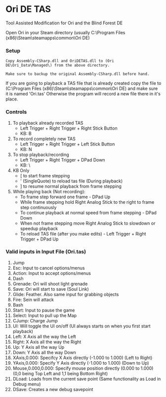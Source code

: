 # Ori DE TAS
Tool Assisted Modification for Ori and the Blind Forest DE

Open Ori in your Steam directory (usually C:\Program Files (x86)\Steam\steamapps\common\Ori DE\)

### Setup
	Copy Assembly-CSharp.dll and OriDETAS.dll to (Ori DE\Ori_Data\Managed\) from the above directory.
	
	Make sure to backup the original Assembly-CSharp.dll before hand.

If you are going to playback a TAS file that is already created copy the file to (C:\Program Files (x86)\Steam\steamapps\common\Ori DE\) and make sure it is named 'Ori.tas'
Otherwise the program will record a new file there in it's place.

### Controls
1. To playback already recorded TAS
	* Left Trigger + Right Trigger + Right Stick Button
	* KB: B
2. To record completely new TAS
	* Left Trigger + Right Trigger + Left Stick Button
	* KB: N
3. To stop playback/recording
	* Left Trigger + Right Trigger + DPad Down
	* KB: \
4. KB Only
	* [ to start frame stepping
	* ' (SingleQuote) to reload tas file (During playback)
	* ] to resume normal playback from frame stepping
4. While playing back (Not recording):
	* To frame step forward one frame - DPad Up
	* While frame stepping hold Right Analog Stick to the right to frame step continuously
	* To continue playback at normal speed from frame stepping - DPad Down
	* When not frame stepping move Right Analog Stick to slowdown or speedup playback
	* To reload TAS file (after you make edits) - Left Trigger + Right Trigger + DPad Up

### Valid inputs in Input File (Ori.tas)
1. Jump
2. Esc: Input to cancel options/menus
3. Action: Input to accept options/menus
4. Dash
5. Grenade: Ori will shoot light grenade
6. Save: Ori will start to save (Soul Link)
7. Glide: Feather. Also same input for grabbing objects
8. Fire: Sein will attack
9. Bash
10. Start: Input to pause the game
11. Select: Input to pull up the Map
12. CJump: Charge Jump
13. UI: Will toggle the UI on/off (UI always starts on when you first start playback)
13. Left: X Axis all the way the Left
14. Right: X Axis all the way the Right
15. Up: Y Axis all the way Up
16. Down: Y Axis all the way Down
17. XAxis,0.000: Specifcy X Axis directly (-1.000 to 1.000) (Left to Right)
18. YAxis,0.000: Specify Y Axis directly (-1.000 to 1.000) (Down to Up)
19. Mouse,0.000,0.000: Specify mouse position directly (0.000 to 1.000) (0,0 being Top Left and 1,1 being Bottom Right)
20. DLoad: Loads from the current save point (Same functionality as Load in Debug menu)
21. DSave: Creates a new debug savepoint

